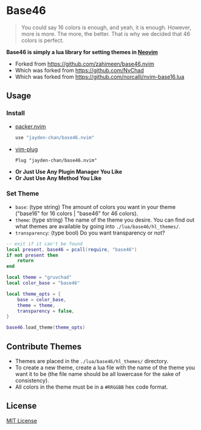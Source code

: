 # Base46

> You could say 16 colors is enough, and yeah, it is enough.
> However, more is more.
> The more, the better.
> That is why we decided that 46 colors is perfect.

**Base46 is simply a lua library for setting themes in [Neovim](https://github.com/neovim/neovim)**

- Forked from https://github.com/zahimeen/base46.nvim
- Which was forked from https://github.com/NvChad
- Which was forked from https://github.com/norcalli/nvim-base16.lua

## Usage

### Install

- [packer.nvim](https://github.com/wbthomason/packer.nvim)
  ```lua
  use "jayden-chan/base46.nvim"
  ```
- [vim-plug](https://github.com/junegunn/vim-plug)
  ```vim
  Plug "jayden-chan/base46.nvim"
  ```
- **Or Just Use Any Plugin Manager You Like**
- **Or Just Use Any Method You Like**

### Set Theme

- `base`: (type string) The amount of colors you want in your theme ("base16" for 16 colors | "base46" for 46 colors).
- `theme`: (type string) The name of the theme you desire. You can find out what themes are available by going into `./lua/base46/hl_themes/`.
- `transparency`: (type bool) Do you want transparency or not?
 
```lua
-- exit if it can't be found
local present, base46 = pcall(require, "base46")
if not present then
	return
end

local theme = "gruvchad"
local color_base = "base46"

local theme_opts = {
	base = color_base,
	theme = theme,
	transparency = false,
}

base46.load_theme(theme_opts)
```

## Contribute Themes

- Themes are placed in the `./lua/base46/hl_themes/` directory.
- To create a new theme, create a lua file with the name of the theme you want it to be (the file name should be all lowercase for the sake of consistency).
- All colors in the theme must be in a `#RRGGBB` hex  code format.

## License

[MIT License](./LICENSE.md)
